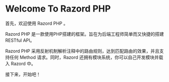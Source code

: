 # Welcome To Razord PHP

首先，欢迎使用 Razord PHP 。

Razord PHP 是一款使用PHP搭建的框架。旨在为后端工程师简单而又快捷的搭建 RESTful API。

Razord PHP 采用反射机制解析注释中的路由规则，达到匹配路由的效果，并且支持任何 Method 请求。同时，Razord 还拥有模块系统，你可以自己开发模块并载入 Razord 中。

接下来，开始吧！
